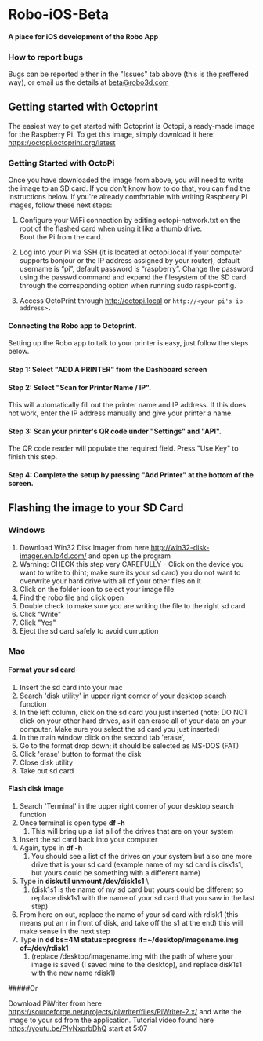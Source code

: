 # Robo-iOS-Beta
#### A place for iOS development of the Robo App

### How to report bugs
Bugs can be reported either in the "Issues" tab above (this is the preffered way), or email us the details at beta@robo3d.com

## Getting started with Octoprint

The easiest way to get started with Octoprint is Octopi, a ready-made image for the Raspberry Pi.  To get this image, simply download it here: https://octopi.octoprint.org/latest

### Getting Started with OctoPi
Once you have downloaded the image from above, you will need to write the image to an SD card.  If you don't know how to do that, you can find the instructions below.  If you're already comfortable with writing Raspberry Pi images, follow these next steps:

1.   Configure your WiFi connection by editing octopi-network.txt on the root of the flashed card when using it like a thumb drive.  
Boot the Pi from the card.

2.  Log into your Pi via SSH (it is located at octopi.local if your computer supports bonjour or the IP address assigned by your router), default username is “pi”, default password is “raspberry”. Change the password using the passwd command and expand the filesystem of the SD card through the corresponding option when running sudo raspi-config.

3.  Access OctoPrint through http://octopi.local or `http://<your pi's ip address>.`


#### Connecting the Robo app to Octoprint.

Setting up the Robo app to talk to your printer is easy, just follow the steps below.

#### Step 1: Select "ADD A PRINTER" from the Dashboard screen

#### Step 2: Select "Scan for Printer Name / IP".
This will automatically fill out the printer name and IP address.  If this does not work, enter the IP address manually and give your printer a name.

#### Step 3: Scan your printer's QR code under "Settings" and "API". 
The QR code reader will populate the required field.  Press "Use Key" to finish this step.

#### Step 4: Complete the setup by pressing "Add Printer" at the bottom of the screen.

## Flashing the image to your SD Card

### Windows

1. Download Win32 Disk Imager from here http://win32-disk-imager.en.lo4d.com/  and open up the program
2. Warning: CHECK this step very CAREFULLY - Click on the device you want to write to (hint; make sure its your sd card) you do not     want to overwrite your hard drive with all of your other files on it
3. Click on the folder icon to select your image file
4. Find the robo file and click open
5. Double check to make sure you are writing the file to the right sd card
6. Click "Write"
7. Click "Yes"
8. Eject the sd card safely to avoid curruption

### Mac

#### Format your sd card
1. Insert the sd card into your mac
2. Search 'disk utility' in upper right corner of your desktop search function
3. In the left column, click on the sd card you just inserted (note: DO NOT click on your other hard drives, as it can erase all of your    data on your computer. Make sure you select the sd card you just inserted)
4. In the main window click on the second tab 'erase',
5. Go to the format drop down; it should be selected as MS-DOS (FAT)
6. Click 'erase' button to format the disk
7. Close disk utility
8. Take out sd card

#### Flash disk image

1. Search 'Terminal' in the upper right corner of your desktop search function
2. Once terminal is open type **df -h**
	1. This will bring up a list all of the drives that are on your system
3. Insert the sd card back into your computer
4. Again, type in **df -h**
	1. You should see a list of the drives on your system but also one more drive that is your sd card (example name of my sd card 	is disk1s1, but yours could be something with a different name)
5. Type in **diskutil unmount /dev/disk1s1** \
	1. (disk1s1 is the name of my sd card but yours could be different so replace disk1s1 with the name of your sd card that you saw in the last step)
6. From here on out, replace the name of your sd card with rdisk1 (this means put an r in front of disk, and take off the s1 at the end) this will make sense in the next step
7. Type in **dd bs=4M status=progress if=~/desktop/imagename.img of=/dev/rdisk1** 
	1. (replace /desktop/imagename.img with the path of where your image is saved (I saved mine to the desktop), and replace disk1s1 with the new name rdisk1)
		
#####Or
		
Download PiWriter from here https://sourceforge.net/projects/piwriter/files/PiWriter-2.x/ and write the image to your sd from the application. Tutorial video found here https://youtu.be/PIvNxprbDhQ start at 5:07

